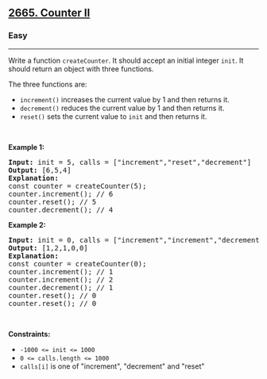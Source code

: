<h2><a href="https://leetcode.com/problems/counter-ii/">2665. Counter II</a></h2><h3>Easy</h3><hr><p>Write a function&nbsp;<code>createCounter</code>. It should accept an initial integer&nbsp;<code>init</code>. It should return an object with three functions.</p>

<p>The three functions are:</p>

<ul>
	<li><code>increment()</code>&nbsp;increases&nbsp;the current value by 1 and then returns it.</li>
	<li><code>decrement()</code>&nbsp;reduces the current value by 1 and then returns it.</li>
	<li><code>reset()</code>&nbsp;sets the current value to&nbsp;<code>init</code>&nbsp;and then returns it.</li>
</ul>

<p>&nbsp;</p>
<p><strong class="example">Example 1:</strong></p>

<pre>
<strong>Input:</strong> init = 5, calls = [&quot;increment&quot;,&quot;reset&quot;,&quot;decrement&quot;]
<strong>Output:</strong> [6,5,4]
<strong>Explanation:</strong>
const counter = createCounter(5);
counter.increment(); // 6
counter.reset(); // 5
counter.decrement(); // 4
</pre>

<p><strong class="example">Example 2:</strong></p>

<pre>
<strong>Input:</strong> init = 0, calls = [&quot;increment&quot;,&quot;increment&quot;,&quot;decrement&quot;,&quot;reset&quot;,&quot;reset&quot;]
<strong>Output:</strong> [1,2,1,0,0]
<strong>Explanation:</strong>
const counter = createCounter(0);
counter.increment(); // 1
counter.increment(); // 2
counter.decrement(); // 1
counter.reset(); // 0
counter.reset(); // 0
</pre>

<p>&nbsp;</p>
<p><strong>Constraints:</strong></p>

<ul>
	<li><code>-1000 &lt;= init &lt;= 1000</code></li>
	<li><code>0 &lt;= calls.length &lt;= 1000</code></li>
	<li><code>calls[i]</code> is one of &quot;increment&quot;, &quot;decrement&quot; and&nbsp;&quot;reset&quot;</li>
</ul>
